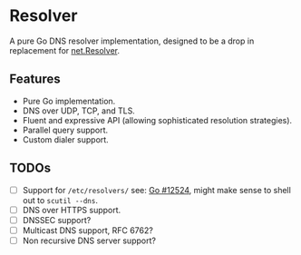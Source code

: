 # Resolver

A pure Go DNS resolver implementation, designed to be a drop in replacement for 
[net.Resolver](https://pkg.go.dev/net#Resolver).

## Features

* Pure Go implementation.
* DNS over UDP, TCP, and TLS.
* Fluent and expressive API (allowing sophisticated resolution strategies).
* Parallel query support.
* Custom dialer support.

## TODOs

* [ ] Support for `/etc/resolvers/` see: [Go #12524](https://github.com/golang/go/issues/12524), might make sense to shell out to `scutil --dns`.
* [ ] DNS over HTTPS support.
* [ ] DNSSEC support?
* [ ] Multicast DNS support, RFC 6762?
* [ ] Non recursive DNS server support?